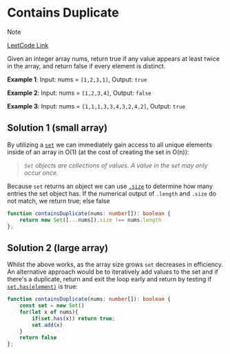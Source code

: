 # Contains Duplicate

> [!NOTE]
> [LeetCode Link](https://leetcode.com/problems/contains-duplicate/description/)
> 
> Given an integer array nums, return true if any value appears at least twice in the array, and return false if every element is distinct.
> 
> __Example 1__: Input: nums = `[1,2,3,1]`, Output: `true`
> 
> __Example 2__: Input: nums = `[1,2,3,4]`, Output: `false`
> 
> __Example 3__: Input: nums = `[1,1,1,3,3,4,3,2,4,2]`, Output: `true`

## Solution 1 (small array)

By utilizing a [`set`](https://developer.mozilla.org/en-US/docs/Web/JavaScript/Reference/Global_Objects/Set) we can immediately gain access to all unique elements inside of an array in O(1) (at the cost of creating the set in O(n)): 

> _`Set` objects are collections of values. A value in the set may only occur once._

Because `set` returns an object we can use [`.size`](https://developer.mozilla.org/en-US/docs/Web/JavaScript/Reference/Global_Objects/Set/size) to determine how many entries the set object has. If the numerical output of `.length` and `.size` do not match, we return true; else false

```TypeScript
function containsDuplicate(nums: number[]): boolean {  
    return new Set([...nums]).size !== nums.length
};
```

## Solution 2 (large array)

Whilst the above works, as the array size grows `set` decreases in efficiency. An alternative approach would be to iteratively add values to the set and if there's a duplicate, return and exit the loop early and return by testing if [`set.has(element)`](https://developer.mozilla.org/en-US/docs/Web/JavaScript/Reference/Global_Objects/Set/has) is true:

```TypeScript
function containsDuplicate(nums: number[]): boolean {  
    const set = new Set()
    for(let x of nums){
        if(set.has(x)) return true;
        set.add(x)
    }
    return false
};
```
